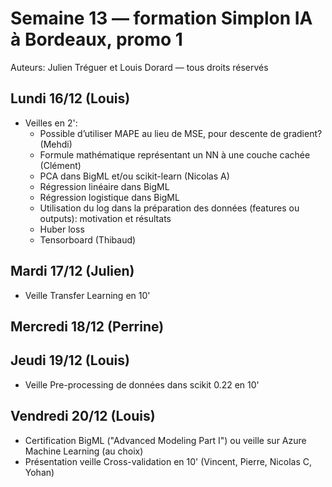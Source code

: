 # Semaine 13 — formation Simplon IA à Bordeaux, promo 1

Auteurs: Julien Tréguer et Louis Dorard — tous droits réservés

## Lundi 16/12 (Louis)

* Veilles en 2':
  * Possible d’utiliser MAPE au lieu de MSE, pour descente de gradient? (Mehdi)
  * Formule mathématique représentant un NN à une couche cachée (Clément)
  * PCA dans BigML et/ou scikit-learn (Nicolas A)
  * Régression linéaire dans BigML 
  * Régression logistique dans BigML
  * Utilisation du log dans la préparation des données (features ou outputs): motivation et résultats 
  * Huber loss
  * Tensorboard (Thibaud)

## Mardi 17/12 (Julien)

* Veille Transfer Learning en 10'

## Mercredi 18/12 (Perrine)

## Jeudi 19/12 (Louis)

* Veille Pre-processing de données dans scikit 0.22 en 10'

## Vendredi 20/12 (Louis)

* Certification BigML ("Advanced Modeling Part I") ou veille sur Azure Machine Learning (au choix)
* Présentation veille Cross-validation en 10' (Vincent, Pierre, Nicolas C, Yohan)
